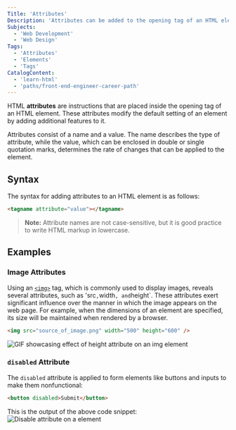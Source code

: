 ```yaml
---
Title: 'Attributes'
Description: 'Attributes can be added to the opening tag of an HTML element to change its default behavior or provide additional data about it.'
Subjects:
  - 'Web Development'
  - 'Web Design'
Tags:
  - 'Attributes'
  - 'Elements'
  - 'Tags'
CatalogContent:
  - 'learn-html'
  - 'paths/front-end-engineer-career-path'
---
```


HTML **attributes** are instructions that are placed inside the opening tag of an HTML element. These attributes modify the default setting of an element by adding additional features to it.

Attributes consist of a name and a value. The name describes the type of attribute, while the value, which can be enclosed in double or single quotation marks, determines the rate of changes that can be applied to the element.

## Syntax

The syntax for adding attributes to an HTML element is as follows:

```html
<tagname attribute="value"></tagname>
```

> **Note:** Attribute names are not case-sensitive, but it is good practice to write HTML markup in lowercase.

## Examples

### Image Attributes

Using an [`<img>`](https://www.codecademy.com/resources/docs/html/elements/img) tag, which is commonly used to display images, reveals several attributes, such as 'src`,`width`, and`height`. These attributes exert significant influence over the manner in which the image appears on the web page. For example, when the dimensions of an element are specified, its size will be maintained when rendered by a browser.

```html
<img src="source_of_image.png" width="500" height="600" />
```

![GIF showcasing effect of height attribute on an img element](https://raw.githubusercontent.com/Codecademy/docs/main/media/Changing-height-attribute-of-html-element.gif)

### `disabled` Attribute

The `disabled` attribute is applied to form elements like buttons and inputs to make them nonfunctional:

```html
<button disabled>Submit</button>
```

This is the output of the above code snippet:
![Disable attribute on a <button> element](https://raw.githubusercontent.com/Codecademy/docs/main/media/button-disabled-attribute.gif)
